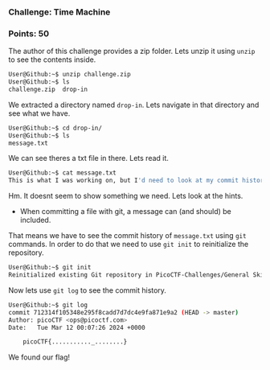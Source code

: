 ### Challenge: Time Machine
### Points: 50

The author of this challenge provides a zip folder. Lets unzip it using `unzip` to see the contents inside.
```bash
User@Github:~$ unzip challenge.zip
User@Github:~$ ls
challenge.zip  drop-in
```
We extracted a directory named `drop-in`. Lets navigate in that directory and see what we have.
```bash
User@Github:~$ cd drop-in/
User@Github:~$ ls
message.txt
```
We can see theres a txt file in there. Lets read it.
```bash
User@Github:~$ cat message.txt 
This is what I was working on, but I'd need to look at my commit history to know why...
```
Hm. It doesnt seem to show something we need. 
Lets look at the hints.
- When committing a file with git, a message can (and should) be included.

That means we have to see the commit history of `message.txt` using `git` commands. In order to do that we need to use `git init` to reinitialize the repository.

```bash
User@Github:~$ git init
Reinitialized existing Git repository in PicoCTF-Challenges/General Skills/Time Machine/drop-in/.git/
```
Now lets use `git log` to see the commit history.
```bash
User@Github:~$ git log
commit 712314f105348e295f8cadd7d7dc4e9fa871e9a2 (HEAD -> master)
Author: picoCTF <ops@picoctf.com>
Date:   Tue Mar 12 00:07:26 2024 +0000

    picoCTF{..........._........}
```
We found our flag!